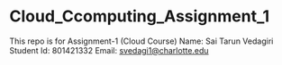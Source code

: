 # Cloud_Ccomputing_Assignment_1
This repo is for Assignment-1 (Cloud Course)
Name: Sai Tarun Vedagiri
Student Id: 801421332
Email: svedagi1@charlotte.edu
